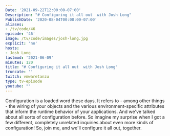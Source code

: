 ```yaml
---
Date: '2021-09-22T12:00:00-07:00'
Description: "# Configuring it all out  with Josh Long"
PublishDate: '2020-08-04T00:00:00-07:00'
aliases:
- /tv/code/46
episode: '46'
image: /tv/code/images/josh-long.jpg
explicit: 'no'
hosts:
- Josh Long
lastmod: '2021-06-09'
minutes: 120
title: "# Configuring it all out  with Josh Long"
truncate: ''
twitch: vmwaretanzu
type: tv-episode
youtube: ""
---
```


Configuration is a loaded word these days. It refers to - among other things - the wiring of your objects and the various environment-specific attributes that inform the runtime behavior of your applications. And we've talked about all sorts of configuration before. So imagine my surprise when I got a few different, completely unrelated inquiries about even more kinds of configuration! So, join me, and we'll configure it all out, together. 